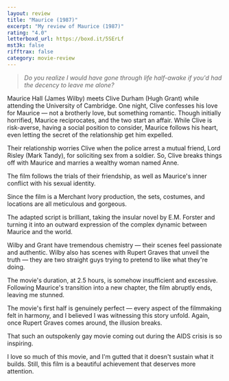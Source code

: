 ```yaml
---
layout: review
title: "Maurice (1987)"
excerpt: "My review of Maurice (1987)"
rating: "4.0"
letterboxd_url: https://boxd.it/5SErLf
mst3k: false
rifftrax: false
category: movie-review
---
```


<blockquote><i>Do you realize I would have gone through life half-awake if you'd had the decency to leave me alone?</i></blockquote>

Maurice Hall (James Wilby) meets Clive Durham (Hugh Grant) while attending the University of Cambridge. One night, Clive confesses his love for Maurice — not a brotherly love, but something romantic. Though initially horrified, Maurice reciprocates, and the two start an affair. While Clive is risk-averse, having a social position to consider, Maurice follows his heart, even letting the secret of the relationship get him expelled.

Their relationship worries Clive when the police arrest a mutual friend, Lord Risley (Mark Tandy), for soliciting sex from a soldier. So, Clive breaks things off with Maurice and marries a wealthy woman named Anne.

The film follows the trials of their friendship, as well as Maurice's inner conflict with his sexual identity.

Since the film is a Merchant Ivory production, the sets, costumes, and locations are all meticulous and gorgeous.

The adapted script is brilliant, taking the insular novel by E.M. Forster and turning it into an outward expression of the complex dynamic between Maurice and the world.

Wilby and Grant have tremendous chemistry — their scenes feel passionate and authentic. Wilby also has scenes with Rupert Graves that unveil the truth — they are two straight guys trying to pretend to like what they're doing.

The movie's duration, at 2.5 hours, is somehow insufficient and excessive. Following Maurice's transition into a new chapter, the film abruptly ends, leaving me stunned.

The movie's first half is genuinely perfect — every aspect of the filmmaking felt in harmony, and I believed I was witnessing this story unfold. Again, once Rupert Graves comes around, the illusion breaks.

That such an outspokenly gay movie coming out during the AIDS crisis is so inspiring.

I love so much of this movie, and I'm gutted that it doesn't sustain what it builds. Still, this film is a beautiful achievement that deserves more attention.
